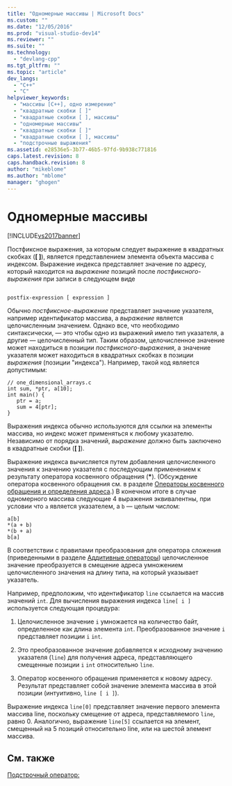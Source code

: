 ```yaml
---
title: "Одномерные массивы | Microsoft Docs"
ms.custom: ""
ms.date: "12/05/2016"
ms.prod: "visual-studio-dev14"
ms.reviewer: ""
ms.suite: ""
ms.technology: 
  - "devlang-cpp"
ms.tgt_pltfrm: ""
ms.topic: "article"
dev_langs: 
  - "C++"
  - "C"
helpviewer_keywords: 
  - "массивы [C++], одно измерение"
  - "квадратные скобки [ ]"
  - "квадратные скобки [ ], массивы"
  - "одномерные массивы"
  - "квадратные скобки [ ]"
  - "квадратные скобки [ ], массивы"
  - "подстрочные выражения"
ms.assetid: e28536e5-3b77-46b5-97fd-9b938c771816
caps.latest.revision: 8
caps.handback.revision: 8
author: "mikeblome"
ms.author: "mblome"
manager: "ghogen"
---
```

# Одномерные массивы
[!INCLUDE[vs2017banner](../assembler/inline/includes/vs2017banner.md)]

Постфиксное выражения, за которым следует выражение в квадратных скобках \(**\[ \]**\), является представлением элемента объекта массива с индексом.  Выражение индекса представляет значение по адресу, который находится на *выражение* позиций после *постфиксного\-выражения* при записи в следующем виде  
  
```  
  
postfix-expression [ expression ]  
```  
  
 Обычно *постфиксное\-выражение* представляет значение указателя, например идентификатор массива, а *выражение* является целочисленным значением.  Однако все, что необходимо синтаксически, — это чтобы одно из выражений имело тип указателя, а другие — целочисленный тип.  Таким образом, целочисленное значение может находиться в позиции *постфиксного\-выражения*, а значение указателя может находиться в квадратных скобках в позиции *выражения* \(позиции "индекса"\).  Например, такой код является допустимым:  
  
```  
// one_dimensional_arrays.c  
int sum, *ptr, a[10];  
int main() {  
   ptr = a;  
   sum = 4[ptr];  
}  
```  
  
 Выражения индекса обычно используются для ссылки на элементы массива, но индекс может применяться к любому указателю.  Независимо от порядка значений, *выражение* должно быть заключено в квадратные скобки \(**\[ \]**\).  
  
 Выражение индекса вычисляется путем добавления целочисленного значения к значению указателя с последующим применением к результату оператора косвенного обращения \(**\***\). \(Обсуждение оператора косвенного обращения см. в разделе [Операторы косвенного обращения и определения адреса](../c-language/indirection-and-address-of-operators.md).\) В конечном итоге в случае одномерного массива следующие 4 выражения эквивалентны, при условии что `a` является указателем, а `b` — целым числом:  
  
```  
a[b]  
*(a + b)  
*(b + a)  
b[a]  
```  
  
 В соответствии с правилами преобразования для оператора сложения \(приведенными в разделе [Аддитивные операторы](../c-language/c-additive-operators.md)\) целочисленное значение преобразуется в смещение адреса умножением целочисленного значения на длину типа, на который указывает указатель.  
  
 Например, предположим, что идентификатор `line` ссылается на массив значений `int`.  Для вычисления выражения индекса `line[ i ]` используется следующая процедура:  
  
1.  Целочисленное значение `i` умножается на количество байт, определенное как длина элемента `int`.  Преобразованное значение `i` представляет позиции `i` `int`.  
  
2.  Это преобразованное значение добавляется к исходному значению указателя \(`line`\) для получения адреса, представляющего смещенные позиции `i` `int` относительно `line`.  
  
3.  Оператор косвенного обращения применяется к новому адресу.  Результат представляет собой значение элемента массива в этой позиции \(интуитивно, `line [ i ]`\).  
  
 Выражение индекса `line[0]` представляет значение первого элемента массива line, поскольку смещение от адреса, представляемого `line`, равно 0.  Аналогично, выражение `line[5]` ссылается на элемент, смещенный на 5 позиций относительно line, или на шестой элемент массива.  
  
## См. также  
 [Подстрочный оператор:](../Topic/Subscript%20Operator:.md)